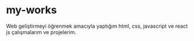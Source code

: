 # my-works
Web geliştirmeyi öğrenmek amacıyla yaptığım html, css, javascript ve react js çalışmalarım ve projelerim.
